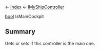 ← [Index](Api-Index) ← [IMyShipController](Sandbox.ModAPI.Ingame.IMyShipController)

[bool](System.Boolean) IsMainCockpit

## Summary

Gets or sets if this controller is the main one.

